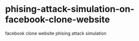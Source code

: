 # phising-attack-simulation-on-facebook-clone-website
facebook clone website phising attack simulation 
